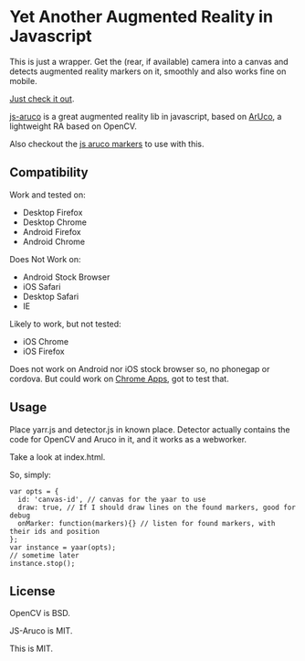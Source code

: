 # Yet Another Augmented Reality in Javascript

This is just a wrapper. Get the (rear, if available) camera into a canvas and detects augmented reality markers on it, smoothly and also works fine on mobile.

[Just check it out](http://diogok.net/yaar).

[js-aruco](https://code.google.com/p/js-aruco/) is a great augmented reality lib in javascript, based on [ArUco](http://www.uco.es/investiga/grupos/ava/node/26), a lightweight RA based on OpenCV.

Also checkout the [js aruco markers](http://github.com/diogok/js-aruco-markers) to use with this.

## Compatibility

Work and tested on:

- Desktop Firefox
- Desktop Chrome
- Android Firefox
- Android Chrome

Does Not Work on:

- Android Stock Browser
- iOS Safari
- Desktop Safari
- IE

Likely to work, but not tested:

- iOS Chrome
- iOS Firefox

Does not work on Android nor iOS stock browser so, no phonegap or cordova. But could work on [Chrome Apps](https://github.com/MobileChromeApps/mobile-chrome-apps), got to test that.

## Usage

Place yarr.js and detector.js in known place. Detector actually contains the code for OpenCV and Aruco in it, and it works as a webworker.

Take a look at index.html.

So, simply:

    var opts = {
      id: 'canvas-id', // canvas for the yaar to use
      draw: true, // If I should draw lines on the found markers, good for debug
      onMarker: function(markers){} // listen for found markers, with their ids and position
    };
    var instance = yaar(opts);
    // sometime later
    instance.stop();


## License

OpenCV is BSD.

JS-Aruco is MIT.

This is MIT.

